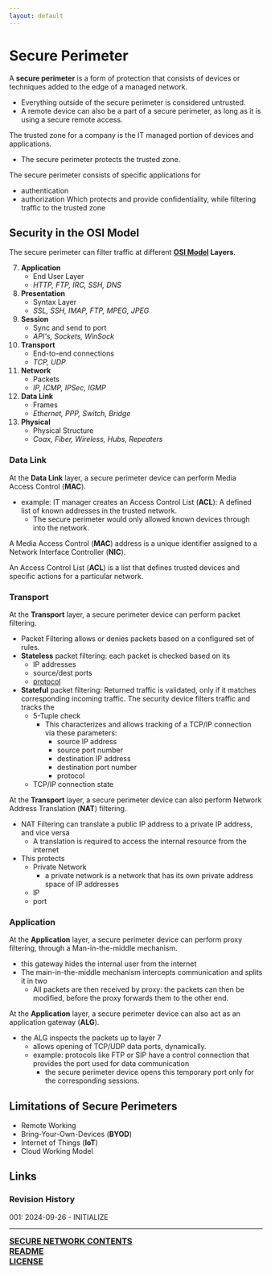 ```yaml
---
layout: default
---
```

# Secure Perimeter

A **secure perimeter** is a form of protection that consists of devices or techniques added to the edge of a managed network. 
- Everything outside of the secure perimeter is considered untrusted.
- A remote device can also be a part of a secure perimeter, as long as it is using a secure remote access.

The trusted zone for a company is the IT managed portion of devices and applications.
- The secure perimeter protects the trusted zone.

The secure perimeter consists of specific applications for
- authentication
- authorization
Which protects and provide confidentiality, while filtering traffic to the trusted zone 

## Security in the OSI Model 
The secure perimeter can filter traffic at different **[OSI Model](https://github.com/ryancranie/cybersecurity-osint/blob/main/Notes/Network%20Security/OSI%20Model.md) Layers**.

7. **Application**
	- End User Layer
	- *HTTP, FTP, IRC, SSH, DNS*
6. **Presentation**
	- Syntax Layer
	- *SSL, SSH, IMAP, FTP, MPEG, JPEG*
5. **Session**
	- Sync and send to port
	- *API's, Sockets, WinSock*
4. **Transport**
	- End-to-end connections
	- *TCP, UDP*
3. **Network**
	- Packets
	- *IP, ICMP, IPSec, IGMP*
2. **Data Link**
	- Frames
	- *Ethernet, PPP, Switch, Bridge*
1. **Physical**
	- Physical Structure
	- *Coax, Fiber, Wireless, Hubs, Repeaters*

### Data Link
At the **Data Link** layer, a secure perimeter device can perform Media Access Control (**MAC**).
- example: IT manager creates an Access Control List (**ACL**): A defined list of known addresses in the trusted network.
	- The secure perimeter would only allowed known devices through into the network.

A Media Access Control (**MAC**) address is a unique identifier assigned to a Network Interface Controller (**NIC**).

An Access Control List (**ACL**) is a list that defines trusted devices and specific actions for a particular network.

### Transport
At the **Transport** layer, a secure perimeter device can perform packet filtering.
- Packet Filtering allows or denies packets based on a configured set of rules.
- **Stateless** packet filtering: each packet is checked based on its
	- IP addresses
	- source/dest ports
	- [protocol](https://github.com/ryancranie/cybersecurity-osint/blob/main/Notes/Network%20Technologies/Protocols.md)
- **Stateful** packet filtering: Returned traffic is validated, only if it matches corresponding incoming traffic. The security device filters traffic and tracks the 
	- 5-Tuple check
		- This characterizes and allows tracking of a TCP/IP connection via these parameters:
			- source IP address
			- source port number
			- destination IP address
			- destination port number
			- protocol
	- TCP/IP connection state

At the **Transport** layer, a secure perimeter device can also perform Network Address Translation (**NAT**) filtering.
- NAT Filtering can translate a public IP address to a private IP address, and vice versa
	- A translation is required to access the internal resource from the internet
- This protects
	- Private Network
		- a private network is a network that has its own private address space of IP addresses 
	- IP
	- port

### Application
At the **Application** layer, a secure perimeter device can perform proxy filtering, through a Man-in-the-middle mechanism.
- this gateway hides the internal user from the internet
- The main-in-the-middle mechanism intercepts communication and splits it in two
	- All packets are then received by proxy: the packets can then be modified, before the proxy forwards them to the other end.

At the **Application** layer, a secure perimeter device can also act as an application gateway (**ALG**).
- the ALG inspects the packets up to layer 7
	- allows opening of TCP/UDP data ports, dynamically.
	- example: protocols like FTP or SIP have a control connection that provides the port used for data communication
		- the secure perimeter device opens this temporary port only for the corresponding sessions.

## Limitations of Secure Perimeters
- Remote Working
- Bring-Your-Own-Devices (**BYOD**)
- Internet of Things (**IoT**)
- Cloud Working Model

## Links
### Revision History
001: 2024-09-26 - INITIALIZE

---
<font size=3><b>[SECURE NETWORK CONTENTS](https://github.com/ryancranie/cybersecurity-osint/blob/main/Contents/-%20Secure%20Network%20Contents.md)<br>
[README](https://github.com/ryancranie/cybersecurity-osint/blob/main/README.md)<br>
[LICENSE](https://github.com/ryancranie/cybersecurity-osint/blob/main/LICENSE)</b></font>